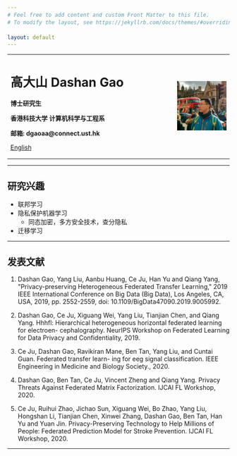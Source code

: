 ```yaml
---
# Feel free to add content and custom Front Matter to this file.
# To modify the layout, see https://jekyllrb.com/docs/themes/#overriding-theme-defaults

layout: default
---
```


<table border="0">
  <tr>
    <td width="75%">
      <h1>高大山 Dashan Gao</h1>
      <p><b>博士研究生</b></p>
      <p><b>香港科技大学 计算机科学与工程系</b></p>
      <p><b>邮箱: dgaoaa@connect.ust.hk</b></p>
      <p><a href="/index.html">English</a></p>
    </td>
    <td width="25%">
      <img src="/data/dashan_London.jpg" width="100%">
    </td>
  </tr>
</table>

----

## 研究兴趣

- 联邦学习
- 隐私保护机器学习
  - 同态加密，多方安全技术，查分隐私
- 迁移学习

---

## 发表文献

1. Dashan Gao, Yang Liu, Aanbu Huang, Ce Ju, Han Yu and Qiang Yang, "Privacy-preserving Heterogeneous Federated Transfer Learning," 2019 IEEE International Conference on Big Data (Big Data), Los Angeles, CA, USA, 2019, pp. 2552-2559, doi: 10.1109/BigData47090.2019.9005992.

2. Dashan Gao, Ce Ju, Xiguang Wei, Yang Liu, Tianjian Chen, and Qiang Yang. Hhhfl: Hierarchical heterogeneous horizontal federated learning for electroen- cephalography. NeurIPS Workshop on Federated Learning for Data Privacy and Confidentiality, 2019.

3. Ce Ju, Dashan Gao, Ravikiran Mane, Ben Tan, Yang Liu, and Cuntai Guan. Federated transfer learn- ing for eeg signal classification. IEEE Engineering in Medicine and Biology Society., 2020.

4. Dashan Gao, Ben Tan, Ce Ju, Vincent Zheng and Qiang Yang. Privacy Threats Against Federated Matrix Factorization. IJCAI FL Workshop, 2020.

5. Ce Ju, Ruihui Zhao, Jichao Sun, Xiguang Wei, Bo Zhao, Yang Liu, Hongshan Li, Tianjian Chen, Xinwei Zhang, Dashan Gao, Ben Tan, Han Yu and Yuan Jin. Privacy-Preserving Technology to Help Millions of People: Federated Prediction Model for Stroke Prevention. IJCAI FL Workshop, 2020.

---



